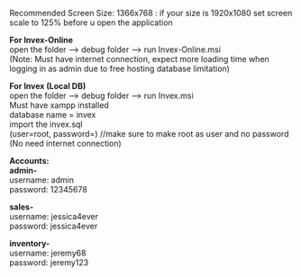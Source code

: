 Recommended Screen Size: 1366x768 : if your size is 1920x1080 set screen scale to 125% before u open the application  

**For Invex-Online**  
open the folder --> debug folder --> run Invex-Online.msi  
(Note: Must have internet connection, expect more loading time when logging in as admin due to free hosting database limitation)  

**For Invex (Local DB)**  
open the folder --> debug folder --> run Invex.msi  
Must have xampp installed  
database name = invex  
import the invex.sql  
(user=root, password=) //make sure to make root as user and no password  
(No need internet connection)

**Accounts:**  
**admin-**  
username: admin  
password: 12345678    

**sales-**   
username: jessica4ever  
password: jessica4ever  

**inventory-**  
username: jeremy68  
password: jeremy123   
